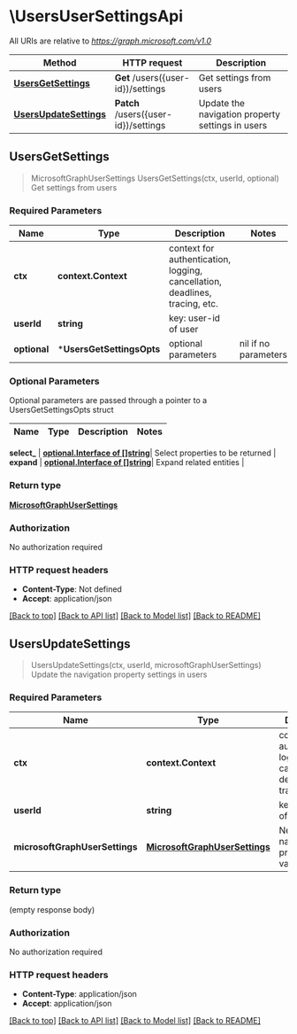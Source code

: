 # \UsersUserSettingsApi

All URIs are relative to *https://graph.microsoft.com/v1.0*

Method | HTTP request | Description
------------- | ------------- | -------------
[**UsersGetSettings**](UsersUserSettingsApi.md#UsersGetSettings) | **Get** /users({user-id})/settings | Get settings from users
[**UsersUpdateSettings**](UsersUserSettingsApi.md#UsersUpdateSettings) | **Patch** /users({user-id})/settings | Update the navigation property settings in users



## UsersGetSettings

> MicrosoftGraphUserSettings UsersGetSettings(ctx, userId, optional)
Get settings from users

### Required Parameters


Name | Type | Description  | Notes
------------- | ------------- | ------------- | -------------
**ctx** | **context.Context** | context for authentication, logging, cancellation, deadlines, tracing, etc.
**userId** | **string**| key: user-id of user | 
 **optional** | ***UsersGetSettingsOpts** | optional parameters | nil if no parameters

### Optional Parameters

Optional parameters are passed through a pointer to a UsersGetSettingsOpts struct


Name | Type | Description  | Notes
------------- | ------------- | ------------- | -------------

 **select_** | [**optional.Interface of []string**](string.md)| Select properties to be returned | 
 **expand** | [**optional.Interface of []string**](string.md)| Expand related entities | 

### Return type

[**MicrosoftGraphUserSettings**](microsoft.graph.userSettings.md)

### Authorization

No authorization required

### HTTP request headers

- **Content-Type**: Not defined
- **Accept**: application/json

[[Back to top]](#) [[Back to API list]](../README.md#documentation-for-api-endpoints)
[[Back to Model list]](../README.md#documentation-for-models)
[[Back to README]](../README.md)


## UsersUpdateSettings

> UsersUpdateSettings(ctx, userId, microsoftGraphUserSettings)
Update the navigation property settings in users

### Required Parameters


Name | Type | Description  | Notes
------------- | ------------- | ------------- | -------------
**ctx** | **context.Context** | context for authentication, logging, cancellation, deadlines, tracing, etc.
**userId** | **string**| key: user-id of user | 
**microsoftGraphUserSettings** | [**MicrosoftGraphUserSettings**](MicrosoftGraphUserSettings.md)| New navigation property values | 

### Return type

 (empty response body)

### Authorization

No authorization required

### HTTP request headers

- **Content-Type**: application/json
- **Accept**: application/json

[[Back to top]](#) [[Back to API list]](../README.md#documentation-for-api-endpoints)
[[Back to Model list]](../README.md#documentation-for-models)
[[Back to README]](../README.md)

